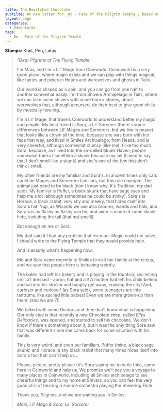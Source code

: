 ```yaml
---
title: The Bewitched Chocolate
subtilte: An new letter for _Do - Fate of the Pilgrim Temple_, based on a Tale from _Little Wizards_
layout: page
categories:
  - Adventures
tags:
  - Do - Fate of the Pilgrim Temple
---
```


__Stamps:__ Knot, Pen, Lotus

> _"Dear Pilgrims of The Flying Temple:_
>
> I'm Maxi, and I'm a Lil' Mage from Coinworld. Coinnworld is a very good place, where magic exists and we can play with things magical, like fairies and pixies in Heads and werewolves and ghosts in Tails. 
> 
> Our world is shaped as a coin, and you can go from one half to another somewhat easily. I'm from Shivers Archipelago in Tails, where we can take some shivers with some horror stories, about werewolves that, although accursed, do their best to give good chills by musically howling. 
> 
> I'm a Lil' Mage, that travels Coinworld to understand better my magic and people. My best friend is Sora, a Lil' Sorcerer (there's some differences between Lil' Mages and Sorcerers, but we live in peace) that looks like a clown all the time, because she was born with her face that way, and lived in Smiles Archipelago, from Heads, and is very cheerful, although somewhat clumsy (like me). I like too much Sora, because, as I lived into the so-called Skunk Haven, people somewhat thinks I smell like a skunk because my tail (I need to say that I don't smell like a skunk) and she's one of the few that don't think I smell. 
>
> My other friends are my familiar and Sora's. In ancient times only cats could be Mages and Sorcerers familiars, but this rule changed. The animal just need to be black (don't know why, it's Tradition, my dad said). My familiar is Puffer, a black skunk that have sage eyes and help me a lot (although sometimes he could be stinky). Sora's is Horace, a black rabbit, very shy and meeky, that hides itself into Sora's hat. Yup, as Wizards we use also brooms, wands and hats, and Sora's is as flashy as flashy can be, and mine is made of some skunk hide, including the tail (that not smelll).
> 
> But enough on me or Sora.
>
> My dad said if I had any problem that even our Magic could not solve, I should write to the Flying Temple that they would provide help.
>
> And is exactly what's happening now:
>
> Me and Sora came recently to Smiles to visit her family at the circus, and we saw that people here is behaving weirdly. 
> 
> The baker had left his bakery and is playing in the fountain, swimming on it all dressed - apron, hat and all!  A mother had left his child behind and sat into his stroller and happily get away, cruising the city! And, curioser and curioser! (as Sora said), some teenagers are into tantrums, like  spoiled little babies! Even we are more grown-up than them! (and we are 7!)
> 
> We talked with some Doctors and they don't know what is happening. Our only clue is that recently a new Chocolate shop, called _Ellys Delicacies_, was opened, and started to sell his chocolate. We don't know if there's something about it, but it was the only thing Sora saw that was different since she came back for some vacation with his family.
>
> This is very weird, and even our familiars, Puffer (mine, a black sage skunk) and Horace (a shy black rabbit that many times hides itself into Sora's fool hat) can't help us...
>
> Please, please, pretty please (it's Sora saying me to write this), came here in Coinworld and help us. We promise we'll pay you a voyage to many places in Coinworld, including all Smiles archipelago to see cheerful things and to my home at Shivers, so you can feel the very good chill of hearing a zombie orchestra playing the Shivering Flute.
>
> Thank you, Pilgrims, and we are waiting you in Smiles.
>
> _Maxi, Lil' Mage & Sora, Lil' Sorcerer_



